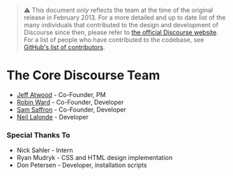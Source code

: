 > ⚠ This document _only_ reflects the team at the time of the original release in February 2013. For a more detailed and up to date list of the many individuals that contributed to the design and development of Discourse since then, please refer to [the official Discourse website](https://www.discourse.org). For a list of people who have contributed to the codebase, see [GitHub's list of contributors](https://github.com/Okseio/okse-forum/contributors).

# The Core Discourse Team

* [Jeff Atwood](//github.com/coding-horror) - Co-Founder, PM
* [Robin Ward](//github.com/eviltrout) - Co-Founder, Developer
* [Sam Saffron](//github.com/samsaffron) - Co-Founder, Developer
* [Neil Lalonde](//github.com/nlalonde) - Developer

### Special Thanks To

* Nick Sahler - Intern
* Ryan Mudryk - CSS and HTML design implementation
* Don Petersen - Developer, installation scripts
